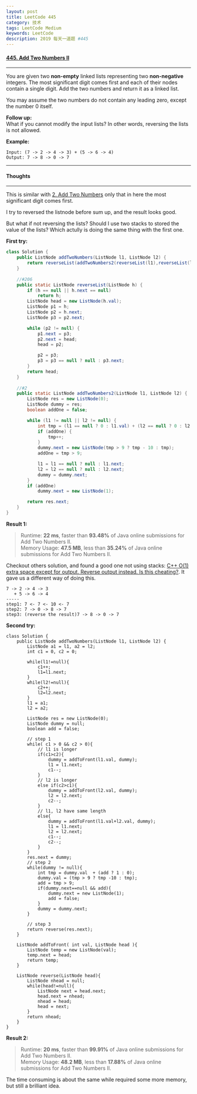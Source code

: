 ```yaml
---
layout: post
title: LeetCode 445
category: 技术
tags: LeetCode Medium
keywords: LeetCode
description: 2019 每天一道题 #445
---
```


#### [445. Add Two Numbers II](https://leetcode.com/problems/add-two-numbers-ii/)
---
You are given two **non-empty** linked lists representing two **non-negative** integers. The most significant digit comes first and each of their nodes contain a single digit. Add the two numbers and return it as a linked list.

You may assume the two numbers do not contain any leading zero, except the number 0 itself.

**Follow up:**  
What if you cannot modify the input lists? In other words, reversing the lists is not allowed.

**Example:**
```
Input: (7 -> 2 -> 4 -> 3) + (5 -> 6 -> 4)
Output: 7 -> 8 -> 0 -> 7
```
---
#### Thoughts
---
This is similar with [2. Add Two Numbers](http://www.wushifengzi.xyz/2018/12/03/LeetCode-2.html) only that in here the most significant digit comes first.

I try to reversed the listnode before sum up, and the result looks good.

But what if not reversing the lists? Should I use two stacks to stored the value of the lists? Which actully is doing the same thing with the first one.

**First try:**
```Java
class Solution {
    public ListNode addTwoNumbers(ListNode l1, ListNode l2) {
        return reverseList(addTwoNumbers2(reverseList(l1),reverseList(l2)));
    }
    
    //#206
    public static ListNode reverseList(ListNode h) {
        if (h == null || h.next == null)
            return h;
        ListNode head = new ListNode(h.val);
        ListNode p1 = h;
        ListNode p2 = h.next;
        ListNode p3 = p2.next;

        while (p2 != null) {
            p1.next = p3;
            p2.next = head;
            head = p2;

            p2 = p3;
            p3 = p3 == null ? null : p3.next;
        }
        return head;
    }
    
    //#2
    public static ListNode addTwoNumbers2(ListNode l1, ListNode l2) {
        ListNode res = new ListNode(0);
        ListNode dummy = res;
        boolean addOne = false;

        while (l1 != null || l2 != null) {
            int tmp = (l1 == null ? 0 : l1.val) + (l2 == null ? 0 : l2.val);
            if (addOne) {
                tmp++;
            }
            dummy.next = new ListNode(tmp > 9 ? tmp - 10 : tmp);
            addOne = tmp > 9;

            l1 = l1 == null ? null : l1.next;
            l2 = l2 == null ? null : l2.next;
            dummy = dummy.next;
        }
        if (addOne)
            dummy.next = new ListNode(1);

        return res.next;
    }
}
```

**Result 1:**
> Runtime: **22 ms**, faster than **93.48%** of Java online submissions for Add Two Numbers II.  
> Memory Usage: **47.5 MB**, less than **35.24%** of Java online submissions for Add Two Numbers II.

Checkout others solution, and found a good one not using stacks: [
C++ O(1) extra space except for output. Reverse output instead. Is this cheating?](https://leetcode.com/problems/add-two-numbers-ii/discuss/92624). It gave us a different way of doing this.
```
7 -> 2 -> 4 -> 3
   + 5 -> 6 -> 4
-----
step1: 7 <- 7 <- 10 <- 7
step2: 7 -> 0 -> 8 -> 7
step3: (reverse the result)7 -> 8 -> 0 -> 7
```

**Second try:**
```
class Solution {
    public ListNode addTwoNumbers(ListNode l1, ListNode l2) {
        ListNode a1 = l1, a2 = l2;
        int c1 = 0, c2 = 0;

        while(l1!=null){
            c1++;
            l1=l1.next;
        }
        while(l2!=null){
            c2++;
            l2=l2.next;
        }
        l1 = a1;
        l2 = a2;
        
        ListNode res = new ListNode(0);
        ListNode dummy = null;
        boolean add = false;
        
        // step 1
        while( c1 > 0 && c2 > 0){
            // l1 is longer
            if(c1>c2){
                dummy = addToFront(l1.val, dummy);
                l1 = l1.next;
                c1--;
            }
            // l2 is longer
            else if(c2>c1){
                dummy = addToFront(l2.val, dummy);
                l2 = l2.next;
                c2--;
            }
            // l1, l2 have same length
            else{
                dummy = addToFront(l1.val+l2.val, dummy);
                l1 = l1.next;
                l2 = l2.next;
                c1--;
                c2--;
            }
        }
        res.next = dummy;
        // step 2
        while(dummy != null){
            int tmp = dummy.val  + (add ? 1 : 0);
            dummy.val = (tmp > 9 ? tmp -10 : tmp);
            add = tmp > 9;
            if(dummy.next==null && add){
                dummy.next = new ListNode(1);
                add = false;
            }
            dummy = dummy.next;
        }
       
        // step 3
        return reverse(res.next);
    }
    
    ListNode addToFront( int val, ListNode head ){
        ListNode temp = new ListNode(val);
        temp.next = head;
        return temp;
    }
    
    ListNode reverse(ListNode head){
        ListNode nhead = null;
        while(head!=null){
            ListNode next = head.next;
            head.next = nhead;
            nhead = head;
            head = next;
        }
        return nhead;
    }
}
```
**Result 2:**
> Runtime: **20 ms**, faster than **99.91%** of Java online submissions for Add Two Numbers II.  
> Memory Usage: **48.2 MB**, less than **17.88%** of Java online submissions for Add Two Numbers II.

The time consuming is about the same while required some more memory, but still a brilliant idea.
